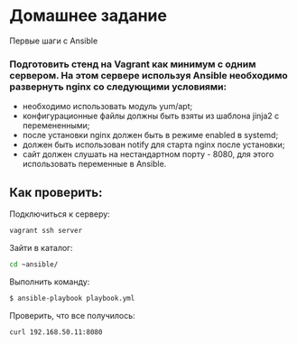 # Домашнее задание

Первые шаги с Ansible

### Подготовить стенд на Vagrant как минимум с одним сервером. На этом сервере используя Ansible необходимо развернуть nginx со следующими условиями:
- необходимо использовать модуль yum/apt;
- конфигурационные файлы должны быть взяты из шаблона jinja2 с перемененными;
- после установки nginx должен быть в режиме enabled в systemd;
- должен быть использован notify для старта nginx после установки;
- сайт должен слушать на нестандартном порту - 8080, для этого использовать переменные в Ansible.

## Как проверить:
Подключиться к серверу:
```sh
vagrant ssh server
```
Зайти в каталог:
```sh
cd ~ansible/
```
Выполнить команду:
```sh
$ ansible-playbook playbook.yml
```
Проверить, что все получилось:
```sh
curl 192.168.50.11:8080
```
